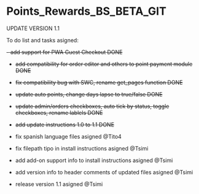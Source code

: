 # Points_Rewards_BS_BETA_GIT

UPDATE VERSION 1.1

To do list and tasks asigned:

<s>
- add support for PWA Guest Checkout DONE

- add compatibility for order editor and others to point payment module DONE

- fix compatibility bug with SWC, rename get_pages function DONE

- update auto points, change days lapse to true/false DONE 

- update admin/orders checkboxes, auto tick by status, toggle checkboxes, rename lablels DONE

- add update instructions 1.0 to 1.1 DONE
</s>

- fix spanish language files asigned @Tito4

- fix filepath tipo in install instructions asigned @Tsimi

- add add-on support info to install instructions asigned @Tsimi
    
- add version info to header comments of updated files asigned @Tsimi

- release version 1.1 asigned @Tsimi
